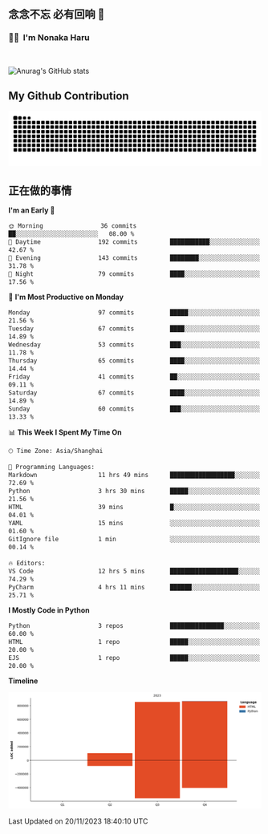 ## 念念不忘 必有回响  👋
### 👨‍🔧&nbsp;&nbsp;I'm Nonaka Haru

<br>

![Anurag's GitHub stats](https://github-readme-stats.vercel.app/api?username=abinzzz&count_private=true&show_icons=true&theme=tokyonight)


## My Github Contribution
![](https://github.com/abinzzz/abinzzz/blob/output/github-contribution-grid-snake.svg)

## 正在做的事情

<!--START_SECTION:waka-->
**I'm an Early 🐤** 

```text
🌞 Morning                36 commits          ██░░░░░░░░░░░░░░░░░░░░░░░   08.00 % 
🌆 Daytime                192 commits         ███████████░░░░░░░░░░░░░░   42.67 % 
🌃 Evening                143 commits         ████████░░░░░░░░░░░░░░░░░   31.78 % 
🌙 Night                  79 commits          ████░░░░░░░░░░░░░░░░░░░░░   17.56 % 
```
📅 **I'm Most Productive on Monday** 

```text
Monday                   97 commits          █████░░░░░░░░░░░░░░░░░░░░   21.56 % 
Tuesday                  67 commits          ████░░░░░░░░░░░░░░░░░░░░░   14.89 % 
Wednesday                53 commits          ███░░░░░░░░░░░░░░░░░░░░░░   11.78 % 
Thursday                 65 commits          ████░░░░░░░░░░░░░░░░░░░░░   14.44 % 
Friday                   41 commits          ██░░░░░░░░░░░░░░░░░░░░░░░   09.11 % 
Saturday                 67 commits          ████░░░░░░░░░░░░░░░░░░░░░   14.89 % 
Sunday                   60 commits          ███░░░░░░░░░░░░░░░░░░░░░░   13.33 % 
```


📊 **This Week I Spent My Time On** 

```text
🕑︎ Time Zone: Asia/Shanghai

💬 Programming Languages: 
Markdown                 11 hrs 49 mins      ██████████████████░░░░░░░   72.69 % 
Python                   3 hrs 30 mins       █████░░░░░░░░░░░░░░░░░░░░   21.56 % 
HTML                     39 mins             █░░░░░░░░░░░░░░░░░░░░░░░░   04.01 % 
YAML                     15 mins             ░░░░░░░░░░░░░░░░░░░░░░░░░   01.60 % 
GitIgnore file           1 min               ░░░░░░░░░░░░░░░░░░░░░░░░░   00.14 % 

🔥 Editors: 
VS Code                  12 hrs 5 mins       ███████████████████░░░░░░   74.29 % 
PyCharm                  4 hrs 11 mins       ██████░░░░░░░░░░░░░░░░░░░   25.71 % 
```

**I Mostly Code in Python** 

```text
Python                   3 repos             ███████████████░░░░░░░░░░   60.00 % 
HTML                     1 repo              █████░░░░░░░░░░░░░░░░░░░░   20.00 % 
EJS                      1 repo              █████░░░░░░░░░░░░░░░░░░░░   20.00 % 
```



**Timeline**

![Lines of Code chart](https://raw.githubusercontent.com/abinzzz/abinzzz/main/assets/bar_graph.png)


 Last Updated on 20/11/2023 18:40:10 UTC
<!--END_SECTION:waka-->


